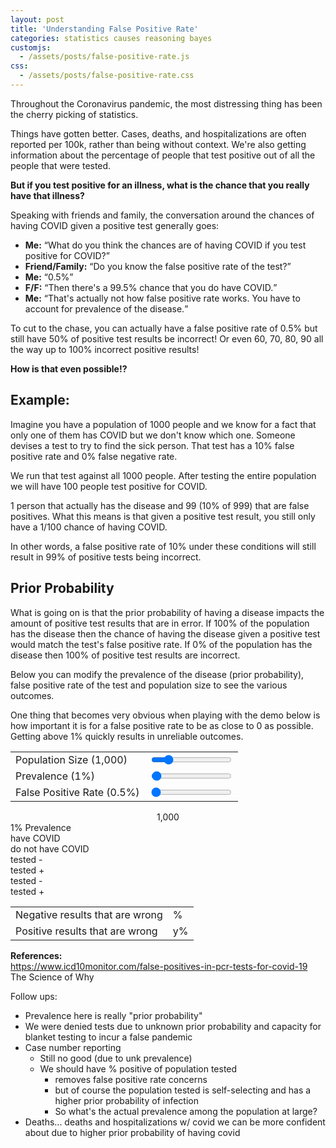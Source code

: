 ```yaml
---
layout: post
title: 'Understanding False Positive Rate'
categories: statistics causes reasoning bayes
customjs:
  - /assets/posts/false-positive-rate.js
css:
  - /assets/posts/false-positive-rate.css
---
```


Throughout the Coronavirus pandemic, the most distressing thing has been the cherry picking of statistics.

Things have gotten better. Cases, deaths, and hospitalizations are often reported per 100k, rather than being without context. We're also getting information about the percentage of people that test positive out of all the people that were tested.

**But if you test positive for an illness, what is the chance that you really have that illness?**

Speaking with friends and family, the conversation around the chances of having COVID given a positive test generally goes:

<ul class="dialogue">
<li><strong>Me:</strong> <q>What do you think the chances are of having COVID if you test positive for COVID?</q></li>
<li><strong>Friend/Family:</strong> <q>Do you know the false positive rate of the test?</q></li>
<li><strong>Me:</strong> <q>0.5%</q></li>
<li><strong>F/F:</strong> <q>Then there's a 99.5% chance that you do have COVID.</q></li>
<li><strong>Me:</strong> <q>That's actually not how false positive rate works. You have to account for prevalence of the disease.</q></li>
</ul>

To cut to the chase, you can actually have a false positive rate of 0.5% but still have 50% of positive test results be incorrect! Or even 60, 70, 80, 90 all the way up to 100% incorrect positive results!

**How is that even possible!?**

## Example:

Imagine you have a population of 1000 people and we know for a fact that only one of them has COVID but we don't know which one. Someone devises a test to try to find the sick person. That test has a 10% false positive rate and 0% false negative rate.

We run that test against all 1000 people. After testing the entire population we will have 100 people test positive for COVID.

1 person that actually has the disease and 99 (10% of 999) that are false positives. What this means is that given a positive test result, you still only have a 1/100 chance of having COVID.

In other words, a false positive rate of 10% under these conditions will still result in 99% of positive tests being incorrect.

## Prior Probability

What is going on is that the prior probability of having a disease impacts the amount of positive test results that are in error. If 100% of the population has the disease then the chance of having the disease given a positive test would match the test's false positive rate. If 0% of the population has the disease then 100% of positive test results are incorrect.

Below you can modify the prevalence of the disease (prior probability), false positive rate of the test and population size to see the various outcomes.

One thing that becomes very obvious when playing with the demo below is how important it is for a false positive rate to be as close to 0 as possible. Getting above 1% quickly results in unreliable outcomes.

<div class="full-info-box">
  <form class="demo-controls">
    <table class="right">
      <tbody>
        <tr>
        <td>
          <label for="pop-ctrl">Population Size (<span id="pop-legend">1,000</span>)</label>
        </td>
        <td>
          <input type="range" id="pop-ctrl" min="100" max="5000" value="1000" step="100">
        </td>
        </tr>
        <tr>
          <td>
            <label for="prevalence-ctrl">Prevalence (<span id="prevalence-legend">1</span>%)</label>
          </td>
          <td>
            <input type="range" id="prevalence-ctrl" min="0" max="100" value="1">
          </td>
        </tr>
        <tr>
          <td>
            <label for="fp-rate-ctrl">False Positive Rate (<span id="fp-rate-legend">0.5</span>%)</label>
          </td>
          <td>
            <input type="range" id="fp-rate-ctrl" max="100" min="0" value="0.5" step="0.5">
          </td>
        </tr>
      </tbody>
    </table>
    <div class="clear"></div>
  </form>
  <center class="pop-readout">
    <span>
      <span class="pop-num" id="pop-value">
      1,000
      </span>
      <span class="person">
        <div class="head"></div>
        <div class="body"></div>
        <div class="left-arm-divider"></div>
        <div class="right-arm-divider"></div>
      </span>
    </span>
  </center>
  <center class="top-bar">
    <div class="vertical-bar"></div>
  </center>
  <div class="have-not-have">
    <div class="prevalence left">
      <div class="vertical-bar"></div>
      <div class="readout"><span id="prevalence-value">1</span>% Prevalence</div>
      <div class="vertical-bar"></div>
      <div class="readout"><span id="infected-value"></span> have COVID</div>
      <div class="vertical-bar"></div>
    </div>
    <div class="not-have right">
      <div class="vertical-bar"></div>
      <div class="clear"></div>
      <div class="vertical-bar"></div>
      <div class="clear"></div>
      <div class="readout"><span id="healthy-value"></span> do not have COVID</div>
      <div class="vertical-bar"></div>
      <div class="clear"></div>
      <div class="vertical-bar"></div>
      <div class="clear"></div>
    </div>
    <div class="clear"></div>
  </div>
  <div class="pos-neg">
    <div class="infected-tree">
      <div class="left">
        <div class="vertical-bar"></div>
        <div class="readout"><span id="false-neg-value"></span></div>
        <div class="readout">tested -</div>
      </div>
      <div class="right">
        <div class="vertical-bar"></div>
        <div class="clear"></div>
        <div class="readout"><span id="true-pos-value"></span></div>
        <div class="readout">tested +</div>
        <div class="clear"></div>
      </div>
      <div class="clear"></div>
    </div>
    <div class="healthy-tree">
      <div class="left">
        <div class="vertical-bar"></div>
        <div class="readout"><span id="true-neg-value"></span></div>
        <div class="readout">tested -</div>
      </div>
      <div class="right">
        <div class="vertical-bar"></div>
        <div class="clear"></div>
        <div class="readout"><span id="false-pos-value"></span></div>
        <div class="readout">tested +</div>
        <div class="clear"></div>
      </div>
    </div>
  </div>
  <!-- <table class="outcomes-block">
    <tbody>
      <tr>
        <td id="false-neg-ppl"></td>
        <td id="true-pos-ppl"></td>
        <td id="true-neg-ppl"></td>
        <td id="false-pos-ppl"></td>
      </tr>
    </tbody>
  </table> -->
  <table class="final-stats">
      <tbody>
        <tr>
          <td>Negative results that are wrong </td>
          <td><span id="negative-wrong-value"></span>%</td>
        </tr>
        <tr>
          <td>Positive results that are wrong </td>
          <td><span id="positive-wrong-value">y</span>%</td>
        </tr>
      </tbody>
    </table>
</div>


**References:**<br/>
https://www.icd10monitor.com/false-positives-in-pcr-tests-for-covid-19<br/>
The Science of Why

Follow ups:
- Prevalence here is really "prior probability"
- We were denied tests due to unknown prior probability and capacity for blanket testing to incur a false pandemic
- Case number reporting
  - Still no good (due to unk prevalence)
  - We should have % positive of population tested
    - removes false positive rate concerns
    - but of course the population tested is self-selecting and has a higher prior probability of infection
    - So what's the actual prevalence among the population at large?
- Deaths... deaths and hospitalizations w/ covid we can be more confident about due to
  higher prior probability of having covid
